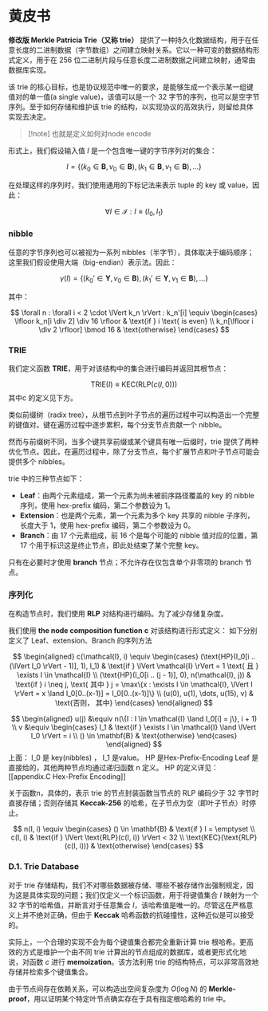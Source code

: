 
# 黄皮书

**修改版 Merkle Patricia Trie（又称 trie）** 提供了一种持久化数据结构，用于在任意长度的二进制数据（字节数组）之间建立映射关系。它以一种可变的数据结构形式定义，用于在 256 位二进制片段与任意长度二进制数据之间建立映射，通常由数据库实现。

该 trie 的核心目标，也是协议规范中唯一的要求，是能够生成一个表示某一组键值对的单一值(a single value)，该值可以是一个 32 字节的序列，也可以是空字节序列。至于如何存储和维护该 trie 的结构，以实现协议的高效执行，则留给具体实现去决定。
> [!note] 也就是定义如何对node encode
> 

形式上，我们假设输入值 $I$ 是一个包含唯一键的字节序列对的集合：

$$
I = \{(k_0 \in \mathbf{B}, v_0 \in \mathbf{B}), (k_1 \in \mathbf{B}, v_1 \in \mathbf{B}), \dots\}
$$

在处理这样的序列时，我们使用通用的下标记法来表示 tuple 的 key 或 value，因此：

$$
\forall I \in \mathcal{I} : I \equiv (I_0, I_1)
$$
### nibble
任意的字节序列也可以被视为一系列 nibbles（半字节），具体取决于编码顺序；这里我们假设使用大端（big-endian）表示法。因此：

$$
\gamma(I) = \{(k_0' \in \mathbf{Y}, v_0 \in \mathbf{B}), (k_1' \in \mathbf{Y}, v_1 \in \mathbf{B}), \dots\}
$$

其中：

$$
\forall n : \forall i < 2 \cdot \lVert k_n \rVert : k_n'[i] \equiv 
\begin{cases}
\lfloor k_n[i \div 2] \div 16 \rfloor & \text{if } i \text{ is even} \\
k_n[\lfloor i \div 2 \rfloor] \bmod 16 & \text{otherwise}
\end{cases}
$$
### TRIE
我们定义函数 **TRIE**，用于对该结构中的集合进行编码并返回其根节点：

$$
\text{TRIE}(I) \equiv \text{KEC}\left(\text{RLP}(c(I, 0))\right)
$$
其中c 的定义见下方。

类似前缀树（radix tree），从根节点到叶子节点的遍历过程中可以构造出一个完整的键值对。键在遍历过程中逐步累积，每个分支节点贡献一个 nibble。

然而与前缀树不同，当多个键共享前缀或某个键具有唯一后缀时，trie 提供了两种优化节点。因此，在遍历过程中，除了分支节点，每个扩展节点和叶子节点可能会提供多个 nibbles。

trie 中的三种节点如下：

- **Leaf**：由两个元素组成，第一个元素为尚未被前序路径覆盖的 key 的 nibble 序列，使用 hex-prefix 编码，第二个参数设为 1。
- **Extension**：也是两个元素，第一个元素为多个 key 共享的 nibble 子序列，长度大于 1，使用 hex-prefix 编码，第二个参数设为 0。
- **Branch**：由 17 个元素组成，前 16 个是每个可能的 nibble 值对应的位置，第 17 个用于标识这是终止节点，即此处结束了某个完整 key。

只有在必要时才使用 **branch** 节点；不允许存在仅包含单个非零项的 branch 节点。

### 序列化
在构造节点时，我们使用 **RLP** 对结构进行编码。为了减少存储复杂度。

我们使用 **the node composition function** **c** 对该结构进行形式定义：
如下分别定义了 Leaf、extension、Branch 的序列方法

$$
\begin{aligned}
c(\mathcal{I}, i) \equiv 
\begin{cases}
(\text{HP}(I_0[i .. (\lVert I_0 \rVert - 1)], 1), I_1) & \text{if } \lVert \mathcal{I} \rVert = 1 \text{ 且 } \exists I \in \mathcal{I} \\
(\text{HP}(I_0[i .. (j - 1)], 0), n(\mathcal{I}, j)) & \text{if } i \neq j, \text{ 其中 } j = \max\{x : \exists I \in \mathcal{I}, \lVert I \rVert = x \land I_0[0..(x-1)] = I_0[0..(x-1)]\} \\
(u(0), u(1), \dots, u(15), v) & \text{否则， 其中}
\end{cases}
\end{aligned}
$$

$$
\begin{aligned}
u(j) &\equiv n(\{I : I \in \mathcal{I} \land I_0[i] = j\}, i + 1) \\
v &\equiv 
\begin{cases}
I_1 & \text{if } \exists I \in \mathcal{I} \land \lVert I_0 \rVert = i \\
() \in \mathbf{B} & \text{otherwise}
\end{cases}
\end{aligned}
$$
上面：
I_0 是 key(nibbles) ， I_1 是value。
HP  是Hex-Prefix-Encoding
Leaf 是直接给的，其他两种节点均通过递归函数 n 定义。
HP 的定义详见：[[appendix.C Hex-Prefix Encoding]]

关于函数n，具体的，表示 trie 的节点封装函数当节点的 RLP 编码少于 32 字节时直接存储；否则存储其 **Keccak-256** 的哈希，在子节点为空（即叶子节点）时停止。

$$
n(I, i) \equiv 
\begin{cases}
() \in \mathbf{B} & \text{if } I = \emptyset \\
c(I, i) & \text{if } \lVert \text{RLP}(c(I, i)) \rVert < 32 \\
\text{KEC}(\text{RLP}(c(I, i))) & \text{otherwise}
\end{cases}
$$




### D.1. **Trie Database**

对于 trie 存储结构，我们不对哪些数据被存储、哪些不被存储作出强制规定，因为这是具体实现的问题；我们仅定义一个标识函数，用于将键值集合 $I$ 映射为一个 32 字节的哈希值，并断言对于任意集合 $I$，该哈希值是唯一的。尽管这在严格意义上并不绝对正确，但由于 **Keccak** 哈希函数的抗碰撞性，这种近似是可以接受的。

实际上，一个合理的实现不会为每个键值集合都完全重新计算 trie 根哈希。更高效的方式是维护一个由不同 trie 计算出的节点组成的数据库，或者更形式化地说，对函数 $c$ 进行 **memoization**。该方法利用 trie 的结构特点，可以非常高效地存储并检索多个键值集合。

由于节点间存在依赖关系，可以构造出空间复杂度为 $O(\log N)$ 的 **Merkle-proof**，用以证明某个特定叶节点确实存在于具有指定根哈希的 trie 中。